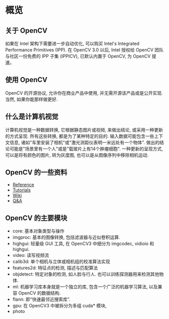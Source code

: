 ﻿# 概览

## 关于 OpenCV

如果在 Intel 架构下需要进一步自动优化, 可以购买 Intel's Integrated Performance Primitives (IPP). 在 OpenCV 3.0 以后, Intel 授权给 OpenCV 团队与社区一份免费的 IPP 子集 (IPPICV), 已默认内置于 OpenCV, 为 OpenCV 提速。

## 使用 OpenCV

OpenCV 的开源协议, 允许你在商业产品中使用, 并无需开源该产品或是公开实现. 当然, 如果你能那样做更好.

## 什么是计算机视觉

计算机视觉是一种数据转换, 它根据静态图片或视频, 来做出结论, 或采用一种更新的方式呈现. 所有这些转换, 都是为了某种特定的目的. 输入数据可能包含一些上下文信息, 诸如"车里安装了相机"或"激光测距仪表明一米远处有一个物体". 做出的结论可能是"场景里有一个人"或是"载玻片上有14个肿瘤细胞". 一种更新的呈现方式, 可以是将有颜色的图片, 转为灰度图, 也可以是从图像序列中移除相机运动.

## OpenCV 的一些资料

- [Reference](http://docs.opencv.org/master/)
- [Tutorials](http://docs.opencv.org/master/d9/df8/tutorial_root.html)
- [Wiki](https://github.com/opencv/opencv/wiki)
- [Q&A](http://answers.opencv.org/questions/)

## OpenCV 的主要模块

- core: 基本对象类型与操作
- imgproc: 基本的图像转换, 包括滤波器与近似卷积运算.
- highgui: 轻量级 GUI 工具, 在 OpenCV3 中细分为 imgcodec, vidioio 和 highgui.
- video: 读写视频流
- calib3d: 单个相机与立体或相机组的校准算法实现
- features2d: 特征点的检测, 描述与匹配算法
- objdetect: 特定对象的检测, 如人脸与行人. 也可以训练探测器用来检测其他物体.
- ml: 机器学习库本身就是一个独立的库, 包含一个广泛的机器学习算法, 以及兼容 OpenCV 的数据结构.
- flann: 即“快速最邻近搜索库”.
- gpu: 在 OpenCV3 中被拆分为多组 cuda* 模块, 
- photo

